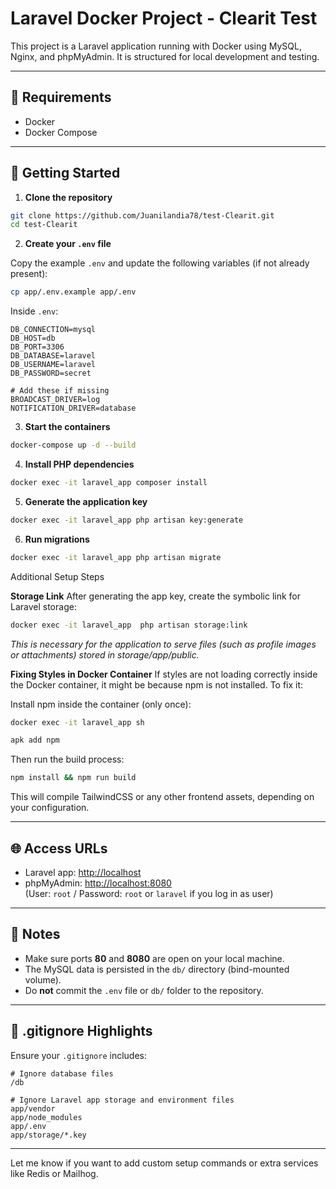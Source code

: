 # Laravel Docker Project - Clearit Test

This project is a Laravel application running with Docker using MySQL, Nginx, and phpMyAdmin. It is structured for local development and testing.

---

## 🐳 Requirements

- Docker
- Docker Compose

---

## 🚀 Getting Started

1. **Clone the repository**

```bash
git clone https://github.com/Juanilandia78/test-Clearit.git
cd test-Clearit
```

2. **Create your `.env` file**

Copy the example `.env` and update the following variables (if not already present):

```bash
cp app/.env.example app/.env
```

Inside `.env`:

```env
DB_CONNECTION=mysql
DB_HOST=db
DB_PORT=3306
DB_DATABASE=laravel
DB_USERNAME=laravel
DB_PASSWORD=secret

# Add these if missing
BROADCAST_DRIVER=log
NOTIFICATION_DRIVER=database
```

3. **Start the containers**

```bash
docker-compose up -d --build
```

4. **Install PHP dependencies**

```bash
docker exec -it laravel_app composer install
```

5. **Generate the application key**

```bash
docker exec -it laravel_app php artisan key:generate
```

6. **Run migrations**

```bash
docker exec -it laravel_app php artisan migrate
```

Additional Setup Steps

**Storage Link**
After generating the app key, create the symbolic link for Laravel storage:

```bash
docker exec -it laravel_app  php artisan storage:link
```
*This is necessary for the application to serve files (such as profile images or attachments) stored in storage/app/public.*


**Fixing Styles in Docker Container**
If styles are not loading correctly inside the Docker container, it might be because npm is not installed. To fix it:

Install npm inside the container (only once):

```bash
docker exec -it laravel_app sh
```

```bash
apk add npm
```
Then run the build process:

```bash
npm install && npm run build
```
This will compile TailwindCSS or any other frontend assets, depending on your configuration.


---

## 🌐 Access URLs

- Laravel app: [http://localhost](http://localhost:80)
- phpMyAdmin: [http://localhost:8080](http://localhost:8080)  
  (User: `root` / Password: `root` or `laravel` if you log in as user)

---

## 📌 Notes

- Make sure ports **80** and **8080** are open on your local machine.
- The MySQL data is persisted in the `db/` directory (bind-mounted volume).
- Do **not** commit the `.env` file or `db/` folder to the repository.

---

## 🛑 .gitignore Highlights

Ensure your `.gitignore` includes:

```gitignore
# Ignore database files
/db

# Ignore Laravel app storage and environment files
app/vendor
app/node_modules
app/.env
app/storage/*.key
```

---

Let me know if you want to add custom setup commands or extra services like Redis or Mailhog.
